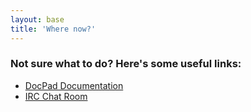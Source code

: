 ```yaml
---
layout: base
title: 'Where now?'
---
```


### Not sure what to do? Here's some useful links:

- [DocPad Documentation](http://docpad.org/docs)
- [IRC Chat Room](irc://irc.freenode.net/docpad)
